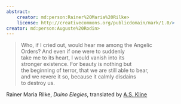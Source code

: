 ```yaml
---
abstract:
    creator: md:person:Rainer%20Maria%20Rilke>
    license: http://creativecommons.org/publicdomain/mark/1.0/>
creator: md:person:Auguste%20Rodin>
---
```


> Who, if I cried out, would hear me among the Angelic  
> Orders? And even if one were to suddenly  
> take me to its heart, I would vanish into its  
> stronger existence. For beauty is nothing but  
> the beginning of terror, that we are still able to bear,  
> and we revere it so, because it calmly disdains  
> to destroy us.

Rainer Maria Rilke, _Duino Elegies_, translated by [A.S. Kline](https://www.poetryintranslation.com/Admin/Copyright.php)